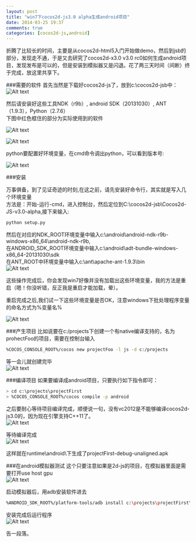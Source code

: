```yaml
---
layout: post
title: "win7下cocos2d-js3.0 alpha生成android项目"
date: 2014-03-25 19:37
comments: true
categories: [cocos2d-js,android] 
---
```


折腾了比较长的时间，主要是从cocos2d-html5入门开始做demo，然后到jsb的部分，发现走不通，于是又去研究了cocos2d-x3.0 v3.0 rc0如何生成android项目，发现发布是可以的，但是安装到模拟器又是闪退。花了两三天时间（间断）终于完成，放这里共享下。

<!-- more -->

###需要的软件
首先当然是下载好cocos2d-js了，放到c:\cocos2d-jsb中：<br>
![Alt text](/images/evoup/cocos2d-js_android/01.png)

然后请安装好这些工具NDK（r9b）, android SDK（20131030）, ANT（1.9.3），Python（2.7.6）<br>
下图中红色框住的部分为实际使用到的软件

![Alt text](/images/evoup/cocos2d-js_android/02.png)

![Alt text](/images/evoup/cocos2d-js_android/03.png)

python要配置好环境变量，在cmd命令调出python，可以看到版本号:<br>

![Alt text](/images/evoup/cocos2d-js_android/04.png)

###安装

万事俱备，到了见证奇迹的时刻,在这之前，请先安装好命令行，其实就是写入几个环境变量<br>
方法是：开始-运行-cmd，进入控制台，然后定位到C:\cocos2d-jsb\Cocos2d-JS-v3.0-alpha,接下来输入:

```sh
python setup.py
```

然后在对应的NDK_ROOT环境变量中输入c:\android\android-ndk-r9b-windows-x86_64\android-ndk-r9b,<br>
在ANDROID_SDK_ROOT环境变量中输入c:\android\adt-bundle-windows-x86_64-20131030\sdk<br>
在ANT_ROOT中环境变量中输入c:\ant\apache-ant-1.9.3\bin<br>
![Alt text](/images/evoup/cocos2d-js_android/05.png)

这些操作完成后，你会发现win7好像并没有加载出这些环境变量，我的方法是重启（嗯！你没听错，反正我是重启才能加载，晕）。<br>

重启完成之后,我们试一下这些环境变量是否OK，注意windows下批处理程序变量的命名方式为%变量名%<br>

![Alt text](/images/evoup/cocos2d-js_android/06.png)

###产生项目
比如说要在c:/projects下创建一个有native编译支持的，名为prohectFoo的项目，需要在控制台输入
```sh
%COCOS_CONSOLE_ROOT%/cocos new projectFoo -l js -d c:/projects

```
等一会儿就创建完毕<br>
![Alt text](/images/evoup/cocos2d-js_android/07.png)

###编译项目
如果要编译成android项目，只要执行如下指令即可：<br>
```sh
> cd c:\projects\projectFirst
> %COCOS_CONSOLE_ROOT%/cocos compile -p android
```
之后要耐心等待项目编译完成，顺便说一句，没有vc2012是不能够编译cocos2d-js3.0的，因为现在引擎支持C++11了。<br>
![Alt text](/images/evoup/cocos2d-js_android/08.png)

等待编译完成<br>
![Alt text](/images/evoup/cocos2d-js_android/09.png)

这样就在runtime\android\下生成了projectFirst-debug-unaligned.apk

###在android模拟器测试
这个只要注意如果是2d-js的项目，在模拟器里面是需要打开use host gpu<br>
![Alt text](/images/evoup/cocos2d-js_android/10.png)

启动模拟器后，用adb安装软件进去<br>
```sh
%ANDROID_SDK_ROOT%/platform-tools/adb install c:\projects\projectFirst\runtime\android\projectFirst-debug-unaligned.apk
```
安装完成后运行程序<br>
![Alt text](/images/evoup/cocos2d-js_android/10.png)

告一段落。

